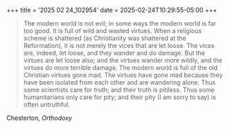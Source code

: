 +++
title = '2025 02 24_102954'
date = 2025-02-24T10:29:55-05:00
+++

> The modern world is not evil; in some ways the modern world is far too good. It is full of wild and wasted virtues. When a religious scheme is shattered (as Christianity was shattered at the Reformation), it is not merely the vices that are let loose. The vices are, indeed, let loose, and they wander and do damage. But the virtues are let loose also; and the virtues wander more wildly, and the virtues do more terrible damage. The modern world is full of the old Christian virtues gone mad. The virtues have gone mad because they have been isolated from each other and are wandering alone. Thus some scientists care for truth; and their truth is pitiless. Thus some humanitarians only care for pity; and their pity (I am sorry to say) is often untruthful.

Chesterton, _Orthodoxy_